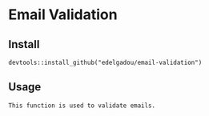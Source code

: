 # Email Validation

## Install
```
devtools::install_github("edelgadou/email-validation")
```

## Usage
```
This function is used to validate emails. 
```
